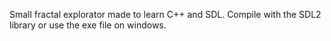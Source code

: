 Small fractal explorator made to learn C++ and SDL. Compile with the SDL2 library or use the exe file on windows.

